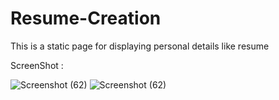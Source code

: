 # Resume-Creation

This is a static page for displaying personal details like resume

ScreenShot : 

![Screenshot (62)](https://user-images.githubusercontent.com/78490928/190919689-ab648f7c-d4e2-47c7-9a21-4a9331b9bd7f.png)
![Screenshot (62)](https://user-images.githubusercontent.com/78490928/190920280-e9aca2a9-a414-4b24-b799-7951316273ca.png)

